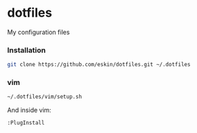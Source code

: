 dotfiles
===
My configuration files

### Installation

```bash
git clone https://github.com/eskin/dotfiles.git ~/.dotfiles
```

### vim
```bash
~/.dotfiles/vim/setup.sh
```

And inside vim:
```vim
:PlugInstall
```
